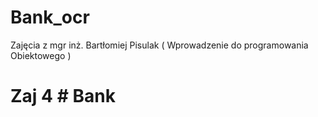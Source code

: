 # Bank_ocr
Zajęcia z mgr inż. Bartłomiej Pisulak ( Wprowadzenie do programowania Obiektowego )

# Zaj 4 # Bank
